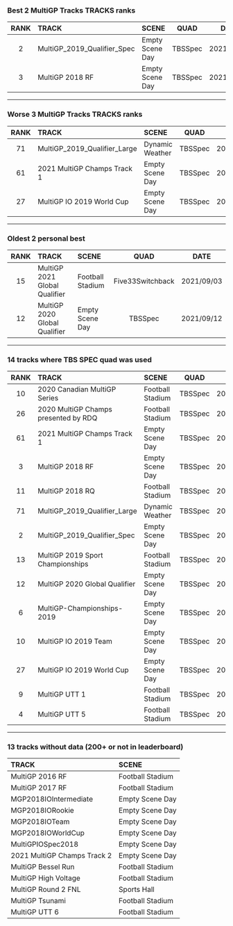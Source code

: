 ### Best 2 MultiGP Tracks TRACKS ranks
|RANK|TRACK|SCENE|QUAD|DATE|
|:---:|:---|:---|:---:|:---:|
|2|MultiGP_2019_Qualifier_Spec|Empty Scene Day|TBSSpec|2021/09/28|
|3|MultiGP 2018 RF|Empty Scene Day|TBSSpec|2021/09/28|
---
### Worse 3 MultiGP Tracks TRACKS ranks
|RANK|TRACK|SCENE|QUAD|DATE|
|:---:|:---|:---|:---:|:---:|
|71|MultiGP_2019_Qualifier_Large|Dynamic Weather|TBSSpec|2021/09/29|
|61|2021 MultiGP Champs Track 1|Empty Scene Day|TBSSpec|2021/11/02|
|27|MultiGP IO 2019 World Cup|Empty Scene Day|TBSSpec|2021/09/12|
---
### Oldest 2 personal best
|RANK|TRACK|SCENE|QUAD|DATE|
|:---:|:---|:---|:---:|:---:|
|15|MultiGP 2021 Global Qualifier|Football Stadium|Five33Switchback|2021/09/03|
|12|MultiGP 2020 Global Qualifier|Empty Scene Day|TBSSpec|2021/09/12|
---
### 14 tracks where TBS SPEC quad was used
|RANK|TRACK|SCENE|QUAD|DATE|
|:---:|:---|:---|:---:|:---:|
|10|2020 Canadian MultiGP Series|Football Stadium|TBSSpec|2021/09/17|
|26|2020 MultiGP Champs presented by RDQ|Football Stadium|TBSSpec|2021/09/16|
|61|2021 MultiGP Champs Track 1|Empty Scene Day|TBSSpec|2021/11/02|
|3|MultiGP 2018 RF|Empty Scene Day|TBSSpec|2021/09/28|
|11|MultiGP 2018 RQ|Football Stadium|TBSSpec|2021/09/17|
|71|MultiGP_2019_Qualifier_Large|Dynamic Weather|TBSSpec|2021/09/29|
|2|MultiGP_2019_Qualifier_Spec|Empty Scene Day|TBSSpec|2021/09/28|
|13|MultiGP 2019 Sport Championships|Football Stadium|TBSSpec|2021/09/21|
|12|MultiGP 2020 Global Qualifier|Empty Scene Day|TBSSpec|2021/09/12|
|6|MultiGP-Championships-2019|Empty Scene Day|TBSSpec|2021/09/12|
|10|MultiGP IO 2019 Team|Empty Scene Day|TBSSpec|2021/09/13|
|27|MultiGP IO 2019 World Cup|Empty Scene Day|TBSSpec|2021/09/12|
|9|MultiGP UTT 1|Football Stadium|TBSSpec|2021/09/12|
|4|MultiGP UTT 5|Football Stadium|TBSSpec|2021/09/12|
---
### 13 tracks without data (200+ or not in leaderboard)
|TRACK|SCENE|
|:---|:---|
|MultiGP 2016 RF|Football Stadium|
|MultiGP 2017 RF|Football Stadium|
|MGP2018IOIntermediate|Empty Scene Day|
|MGP2018IORookie|Empty Scene Day|
|MGP2018IOTeam|Empty Scene Day|
|MGP2018IOWorldCup|Empty Scene Day|
|MultiGPIOSpec2018|Empty Scene Day|
|2021 MultiGP Champs Track 2|Empty Scene Day|
|MultiGP Bessel Run|Football Stadium|
|MultiGP High Voltage|Football Stadium|
|MultiGP Round 2 FNL|Sports Hall|
|MultiGP Tsunami|Football Stadium|
|MultiGP UTT 6|Football Stadium|
